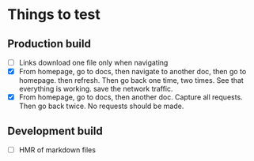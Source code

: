 # Things to test

## Production build

- [ ] Links download one file only when navigating
- [x] From homepage, go to docs, then navigate to another doc, then go to homepage. then refresh. Then go back one time, two times. See that everything is working. save the network traffic.
- [x] From homepage, go to docs, then another doc. Capture all requests. Then go back twice. No requests should be made.

## Development build

- [ ] HMR of markdown files
